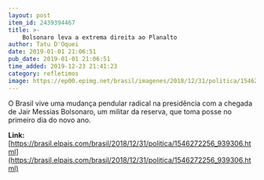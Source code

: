 ```yaml
---
layout: post
item_id: 2439394467
title: >-
    Bolsonaro leva a extrema direita ao Planalto
author: Tatu D'Oquei
date: 2019-01-01 21:06:51
pub_date: 2019-01-01 21:06:51
time_added: 2019-12-23 21:41:23
category: refletimos
image: https://ep00.epimg.net/brasil/imagenes/2018/12/31/politica/1546272256_939306_1546280616_rrss_normal.jpg
---
```


O Brasil vive uma mudança pendular radical na presidência com a chegada de Jair Messias Bolsonaro, um militar da reserva, que toma posse no primeiro dia do novo ano.

**Link:** [https://brasil.elpais.com/brasil/2018/12/31/politica/1546272256_939306.html](https://brasil.elpais.com/brasil/2018/12/31/politica/1546272256_939306.html)

